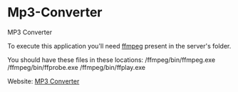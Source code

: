 # Mp3-Converter
MP3 Converter

To execute this application you'll need [ffmpeg](https://ffmpeg.zeranoe.com/builds/win64/static/ffmpeg-4.1.3-win64-static.zip) present in the server's folder.

You should have these files in these locations:
/ffmpeg/bin/ffmpeg.exe
/ffmpeg/bin/ffprobe.exe
/ffmpeg/bin/ffplay.exe

Website: [MP3 Converter](#)
